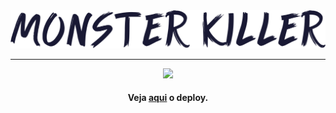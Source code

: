 <div align='center'>
    <img src='./images/logo-readme.png'>
    <hr>
    <img src='./images/screenshot.gif'>
    <h4> Veja <a href='https://maraisaferreira.github.io/monster-killer/'>aqui</a> o deploy.</h4>
</div>
